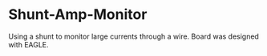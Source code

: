 # Shunt-Amp-Monitor
Using a shunt to monitor large currents through a wire.
Board was designed with EAGLE.

